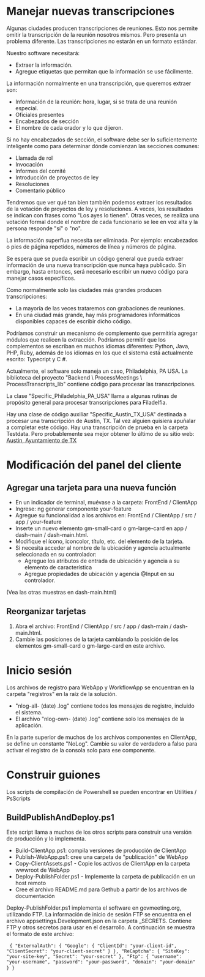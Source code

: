 <h1> Manejar nuevas transcripciones </h1><p> Algunas ciudades producen transcripciones de reuniones. Esto nos permite omitir la transcripción de la reunión nosotros mismos. Pero presenta un problema diferente. Las transcripciones no estarán en un formato estándar. </p><p> Nuestro software necesitará: </p>
<ul>
<li> Extraer la información. </li>
<li> Agregue etiquetas que permitan que la información se use fácilmente. </li>
</ul><p> La información normalmente en una transcripción, que queremos extraer son: </p>
<ul>
<li> Información de la reunión: hora, lugar, si se trata de una reunión especial. </li>
<li> Oficiales presentes </li>
<li> Encabezados de sección </li>
<li> El nombre de cada orador y lo que dijeron. </li>
</ul><p> Si no hay encabezados de sección, el software debe ser lo suficientemente inteligente como para determinar dónde comienzan las secciones comunes: </p>
<ul>
<li> Llamada de rol </li>
<li> Invocación </li>
<li> Informes del comité </li>
<li> Introducción de proyectos de ley </li>
<li> Resoluciones </li>
<li> Comentario público </li>
</ul><p> Tendremos que ver qué tan bien también podemos extraer los resultados de la votación de proyectos de ley y resoluciones. A veces, los resultados se indican con frases como "Los ayes lo tienen". Otras veces, se realiza una votación formal donde el nombre de cada funcionario se lee en voz alta y la persona responde "sí" o "no". </p><p> La información superflua necesita ser eliminada. Por ejemplo: encabezados o pies de página repetidos, números de línea y números de página. </p><p> Se espera que se pueda escribir un código general que pueda extraer información de una nueva transcripción que nunca haya publicado. Sin embargo, hasta entonces, será necesario escribir un nuevo código para manejar casos específicos. </p><p> Como normalmente solo las ciudades más grandes producen transcripciones: </p>
<ul>
<li> La mayoría de las veces trataremos con grabaciones de reuniones. </li>
<li> En una ciudad más grande, hay más programadores informáticos disponibles capaces de escribir dicho código. </li>
</ul><p> Podríamos construir un mecanismo de complemento que permitiría agregar módulos que realicen la extracción. Podríamos permitir que los complementos se escriban en muchos idiomas diferentes: Python, Java, PHP, Ruby, además de los idiomas en los que el sistema está actualmente escrito: Typecript y C #. </p><p> Actualmente, el software solo maneja un caso, Philadelphia, PA USA. La biblioteca del proyecto "Backend \ ProcessMeetings \ ProcessTranscripts_lib" contiene código para procesar las transcripciones. </p><p> La clase "Specific_Philadelphia_PA_USA" llama a algunas rutinas de propósito general para procesar transcripciones para Filadelfia. </p><p> Hay una clase de código auxiliar "Specific_Austin_TX_USA" destinada a procesar una transcripción de Austin, TX. Tal vez alguien quisiera apuñalar a completar este código. Hay una transcripción de prueba en la carpeta Testdata. Pero probablemente sea mejor obtener lo último de su sitio web: <a href="https://www.austintexas.gov/department/city-council/council/council_meeting_info_center.htm">Austin, Ayuntamiento de TX</a> </p><h1> Modificación del panel del cliente </h1><h2> Agregar una tarjeta para una nueva función </h2>
<ul>
<li> En un indicador de terminal, muévase a la carpeta: FrontEnd / ClientApp </li>
<li> Ingrese: ng generar componente your-feature </li>
<li> Agregue su funcionalidad a los archivos en: FrontEnd / ClientApp / src / app / your-feature </li>
<li> Inserte un nuevo elemento gm-small-card o gm-large-card en app / dash-main / dash-main.html. </li>
<li> Modifique el ícono, iconcolor, título, etc. del elemento de la tarjeta. </li>
<li> Si necesita acceder al nombre de la ubicación y agencia actualmente seleccionada en su controlador: 
<ul>
<li> Agregue los atributos de entrada de ubicación y agencia a su elemento de característica </li>
<li> Agregue propiedades de ubicación y agencia @Input en su controlador. </li>
</ul></li>
</ul><p> (Vea las otras muestras en dash-main.html) </p><h2> Reorganizar tarjetas </h2><ol>
<li> Abra el archivo: FrontEnd / ClientApp / src / app / dash-main / dash-main.html. </li>
<li> Cambie las posiciones de la tarjeta cambiando la posición de los elementos gm-small-card o gm-large-card en este archivo. </li></ol><h1> Inicio sesión </h1><p> Los archivos de registro para WebApp y WorkflowApp se encuentran en la carpeta "registros" en la raíz de la solución. </p>
<ul>
<li> "nlog-all- (date) .log" contiene todos los mensajes de registro, incluido el sistema. </li>
<li> El archivo "nlog-own- (date) .log" contiene solo los mensajes de la aplicación. </li>
</ul><p> En la parte superior de muchos de los archivos componentes en ClientApp, se define un constante "NoLog". Cambie su valor de verdadero a falso para activar el registro de la consola solo para ese componente. </p><h1> Construir guiones </h1><p> Los scripts de compilación de Powershell se pueden encontrar en Utilities / PsScripts </p><h2> BuildPublishAndDeploy.ps1 </h2><p> Este script llama a muchos de los otros scripts para construir una versión de producción y lo implementa. </p>
<ul>
<li> Build-ClientApp.ps1: compila versiones de producción de ClientApp </li>
<li> Publish-WebApp.ps1: cree una carpeta de "publicación" de WebApp </li>
<li> Copy-ClientAssets.ps1 - Copie los activos de ClientApp en la carpeta wwwroot de WebApp </li>
<li> Deploy-PublishFolder.ps1 - Implemente la carpeta de publicación en un host remoto </li>
<li> Cree el archivo README.md para Gethub a partir de los archivos de documentación </li>
</ul><p> Deploy-PublishFolder.ps1 implementa el software en govmeeting.org, utilizando FTP. La información de inicio de sesión FTP se encuentra en el archivo appsettings.Development.json en la carpeta _SECRETS. Contiene FTP y otros secretos para usar en el desarrollo. A continuación se muestra el formato de este archivo: </p><pre> <code>{ "ExternalAuth": { "Google": { "ClientId": "your-client-id", "ClientSecret": "your-client-secret" } }, "ReCaptcha": { "SiteKey": "your-site-key", "Secret": "your-secret" }, "Ftp": { "username": "your-username", "password": "your-password", "domain": "your-domain" } }</code> </pre>